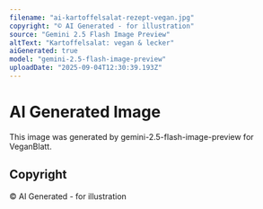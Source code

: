 ```yaml
---
filename: "ai-kartoffelsalat-rezept-vegan.jpg"
copyright: "© AI Generated - for illustration"
source: "Gemini 2.5 Flash Image Preview"
altText: "Kartoffelsalat: vegan & lecker"
aiGenerated: true
model: "gemini-2.5-flash-image-preview"
uploadDate: "2025-09-04T12:30:39.193Z"
---
```


# AI Generated Image

This image was generated by gemini-2.5-flash-image-preview for VeganBlatt.

## Copyright
© AI Generated - for illustration
